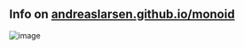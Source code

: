 <!--# Mono16 - Open Source Coding Fonts
[Download](#download)<br>
[Thank me](#thanks)<br>
[License](#license)<br>
[Contributors](#team-members)<br>
-->
## Info on [andreaslarsen.github.io/monoid](http://andreaslarsen.github.io/monoid/)

![image](https://github.com/andreaslarsen/mono16/blob/master/Screenshots/Monoid1.png?raw=true)
